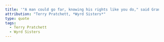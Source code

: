 ```yaml
---
title: '"A man could go far, knowing his rights like you do," said Granny. "But right now he should go home."'
attribution: "Terry Pratchett, *Wyrd Sisters*"
type: quote
tags:
  - Terry Pratchett
  - Wyrd Sisters
---
```



